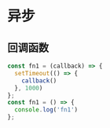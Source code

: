# 异步

## 回调函数

```javascript
const fn1 = (callback) => {
  setTimeout(() => {
    callback()
  }, 1000)
};
const fn1 = () => {
  console.log('fn1')
};
```
